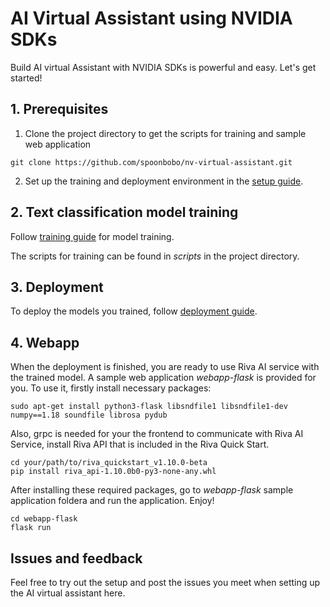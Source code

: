 # AI Virtual Assistant using NVIDIA SDKs

Build AI virtual Assistant with NVIDIA SDKs is powerful and easy. Let's get started!

## 1. Prerequisites

1. Clone the project directory to get the scripts for training and sample web application
```
git clone https://github.com/spoonbobo/nv-virtual-assistant.git
```
2. Set up the training and deployment environment in the [setup guide](https://nvsa-virtualassistant.readthedocs.io/en/latest/prereq.html).

## 2. Text classification model training

Follow [training guide](https://nvsa-virtualassistant.readthedocs.io/en/latest/training.html) for model training. 

The scripts for training can be found in *scripts* in the project directory.

## 3. Deployment

To deploy the models you trained, follow [deployment guide](https://nvsa-virtualassistant.readthedocs.io/en/latest/deploy.html).

## 4. Webapp

When the deployment is finished, you are ready to use Riva AI service with the trained model. A sample web application *webapp-flask* is provided for you. To use it, firstly install necessary packages:

```
sudo apt-get install python3-flask libsndfile1 libsndfile1-dev numpy==1.18 soundfile librosa pydub
```

Also, grpc is needed for your the frontend to communicate with Riva AI Service, install Riva API that is included in the Riva Quick Start.

```
cd your/path/to/riva_quickstart_v1.10.0-beta
pip install riva_api-1.10.0b0-py3-none-any.whl
````

After installing these required packages, go to *webapp-flask* sample application foldera and run the application. Enjoy!
```
cd webapp-flask
flask run
```

## Issues and feedback
Feel free to try out the setup and post the issues you meet when setting up the AI virtual assistant here.

